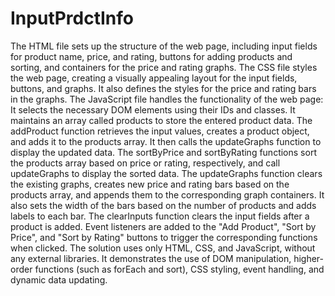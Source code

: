 # InputPrdctInfo
The HTML file sets up the structure of the web page, including input fields for product name, price, and rating, buttons for adding products and sorting, and containers for the price and rating graphs.
The CSS file styles the web page, creating a visually appealing layout for the input fields, buttons, and graphs. It also defines the styles for the price and rating bars in the graphs.
The JavaScript file handles the functionality of the web page:
It selects the necessary DOM elements using their IDs and classes.
It maintains an array called products to store the entered product data.
The addProduct function retrieves the input values, creates a product object, and adds it to the products array. It then calls the updateGraphs function to display the updated data.
The sortByPrice and sortByRating functions sort the products array based on price or rating, respectively, and call updateGraphs to display the sorted data.
The updateGraphs function clears the existing graphs, creates new price and rating bars based on the products array, and appends them to the corresponding graph containers. It also sets the width of the bars based on the number of products and adds labels to each bar.
The clearInputs function clears the input fields after a product is added.
Event listeners are added to the "Add Product", "Sort by Price", and "Sort by Rating" buttons to trigger the corresponding functions when clicked.
The solution uses only HTML, CSS, and JavaScript, without any external libraries. It demonstrates the use of DOM manipulation, higher-order functions (such as forEach and sort), CSS styling, event handling, and dynamic data updating.
